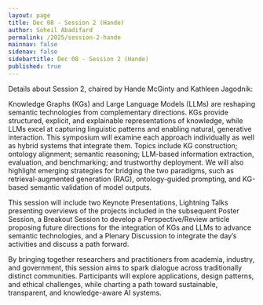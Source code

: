 ```yaml
---
layout: page
title: Dec 08 - Session 2 (Hande)
author: Soheil Abadifard
permalink: /2025/session-2-hande
mainnav: false
sidenav: false
sidebartitle: Dec 08 - Session 2 (Hande)
published: true
---
```


Details about Session 2, chaired by Hande McGinty and Kathleen Jagodnik:

Knowledge Graphs (KGs) and Large Language Models (LLMs) are reshaping semantic technologies from complementary directions. KGs provide structured, explicit, and explainable representations of knowledge, while LLMs excel at capturing linguistic patterns and enabling natural, generative interaction. This symposium will examine each approach individually as well as hybrid systems that integrate them. Topics include KG construction; ontology alignment; semantic reasoning; LLM-based information extraction, evaluation, and benchmarking; and trustworthy deployment. We will also highlight emerging strategies for bridging the two paradigms, such as retrieval-augmented generation (RAG), ontology-guided prompting, and KG-based semantic validation of model outputs.
 
This session will include two Keynote Presentations, Lightning Talks presenting overviews of the projects included in the subsequent Poster Session, a Breakout Session to develop a Perspective/Review article proposing future directions for the integration of KGs and LLMs to advance semantic technologies, and a Plenary Discussion to integrate the day’s activities and discuss a path forward.
 
By bringing together researchers and practitioners from academia, industry, and government, this session aims to spark dialogue across traditionally distinct communities. Participants will explore applications, design patterns, and ethical challenges, while charting a path toward sustainable, transparent, and knowledge-aware AI systems.